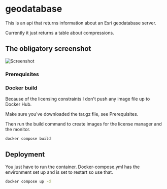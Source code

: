 # geodatabase

This is an api that returns information about an Esri geodatabase server.

Currently it just returns a table about compressions.

## The obligatory screenshot

![Screenshot](screenshot.png?raw=true "What the web page looks like")

### Prerequisites

### Docker build

Because of the licensing constraints I don't push any image file up to Docker Hub.

Make sure you've downloaded the tar.gz file, see Prerequisites.

Then run the build command to create images for the license manager and the monitor.

```bash
docker compose build
```

## Deployment

You just have to run the container. Docker-compose.yml has the 
environment set up and is set to restart so use that.

```bash
docker compose up -d
```
